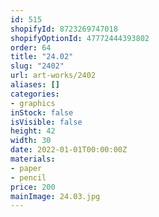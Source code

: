 ```yaml
---
id: 515
shopifyId: 8723269747018
shopifyOptionId: 47772444393802
order: 64
title: "24.02"
slug: "2402"
url: art-works/2402
aliases: []
categories:
- graphics
inStock: false
isVisible: false
height: 42
width: 30
date: 2022-01-01T00:00:00Z
materials:
- paper
- pencil
price: 200
mainImage: 24.03.jpg
---
```

